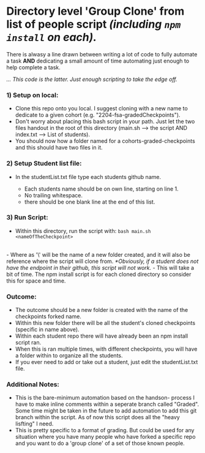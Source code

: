 # Directory level 'Group Clone' from list of people script <em>(including ```npm install``` on each).</em>

 There is alwasy a line drawn between writing a lot of code to fully automate a task <strong>AND</strong> dedicating a small amount of time automating just enough to help complete a task.

 <em>... This code is the latter. Just enough scripting to take the edge off.</em>


### 1) Setup on local:
- Clone this repo onto you local. I suggest cloning with a new name to dedicate to a given cohort (e.g. "2204-fsa-gradedCheckpoints").
- Don't worry about placing this bash script in your path. Just let the two files handout in the root of this directory (main.sh --> the script AND index.txt --> List of students).
- You should now how a folder named for a cohorts-graded-checkpoints and this should have two files in it.

### 2) Setup Student list file:
- In the studentList.txt file type each students github name.

    - Each students name should be on own line, starting on line 1.
    - No trailing whitespace.
    - there should be one blank line at the end of this list.

### 3) Run Script:
- Within this directory, run the script with: 
    ```bash main.sh <nameOfTheCheckpoint>```
</br>
-  Where as '\<nameOfTheCheckpoint\>' will be the name of a new folder created, and it will also be reference where the script will clone from. <em>*Obviously, if a student does not have the endpoint in their github, this script will not work.</em>
- This will take a bit of time. The npm install script is for each cloned directory so consider this for space and time.

### Outcome:
- The outcome should be a new folder is created with the name of the checkpoints forked name.
- Within this new folder there will be all the student's cloned checkpoints (specific in name above).
- Within each student repo there will have already been an npm install script ran.
- When this is ran multiple times, with different checkpoints, you will have a folder within to organize all the students.
- If you ever need to add or take out a student, just edit the studentList.txt file.


### Additional Notes:
- This is the bare-minimum automation based on the handson- process I have to make inline comments within a seperate branch called "Graded". Some time might be taken in the future to add automation to add this git branch within the script. As of now this script does all the "heavy lisfting" I need.
- This is pretty specific to a format of grading. But could be used for any situation where you have many people who have forked a specific repo and you want to do a 'group clone' of a set of those known people.






